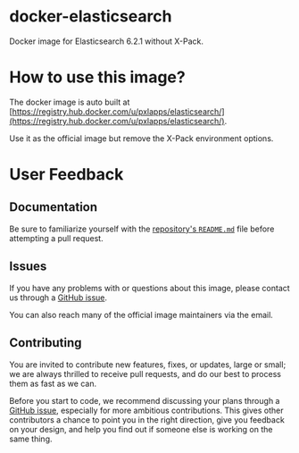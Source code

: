 # docker-elasticsearch

Docker image for Elasticsearch 6.2.1 without X-Pack.

# How to use this image?
The docker image is auto built at [https://registry.hub.docker.com/u/pxlapps/elasticsearch/](https://registry.hub.docker.com/u/pxlapps/elasticsearch/).

Use it as the official image but remove the X-Pack environment options.

# User Feedback
## Documentation
Be sure to familiarize yourself with the [repository's `README.md`](https://github.com/pxlapps/docker-elasticsearch/blob/master/README.md) file before attempting a pull request.

## Issues
If you have any problems with or questions about this image, please contact us through a [GitHub issue](https://github.com/pxlapps/docker-elasticsearch/issues).

You can also reach many of the official image maintainers via the email.

## Contributing

You are invited to contribute new features, fixes, or updates, large or small; we are always thrilled to receive pull requests, and do our best to process them as fast as we can.

Before you start to code, we recommend discussing your plans through a [GitHub issue](https://github.com/pxlapps/docker-elasticsearch/issues), especially for more ambitious contributions. This gives other contributors a chance to point you in the right direction, give you feedback on your design, and help you find out if someone else is working on the same thing.